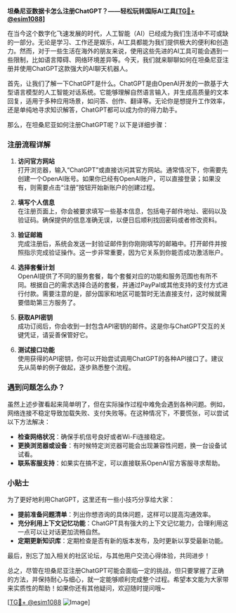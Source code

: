 **坦桑尼亚数据卡怎么注册ChatGPT？——轻松玩转国际AI工具[[TG💪+ @esim1088](https://t.me/s/esim1088)]**

在当今这个数字化飞速发展的时代，人工智能（AI）已经成为我们生活中不可或缺的一部分。无论是学习、工作还是娱乐，AI工具都能为我们提供极大的便利和创造力。然而，对于一些生活在海外的朋友来说，使用这些先进的AI工具可能会遇到一些限制，比如语言障碍、网络环境差异等。今天，我们就来聊聊如何在坦桑尼亚注册并使用ChatGPT这款强大的AI聊天机器人。

首先，让我们了解一下ChatGPT是什么。ChatGPT是由OpenAI开发的一款基于大型语言模型的人工智能对话系统。它能够理解自然语言输入，并生成高质量的文本回复，适用于多种应用场景，如问答、创作、翻译等。无论你是想提升工作效率，还是单纯地寻求知识解答，ChatGPT都可以成为你的得力助手。

那么，在坦桑尼亚如何注册ChatGPT呢？以下是详细步骤：

### 注册流程详解

1. **访问官方网站**  
   打开浏览器，输入“ChatGPT”或直接访问其官方网站。通常情况下，你需要先创建一个OpenAI账号。如果你已经有OpenAI账户，可以直接登录；如果没有，则需要点击“注册”按钮开始新账户的创建过程。

2. **填写个人信息**  
   在注册页面上，你会被要求填写一些基本信息，包括电子邮件地址、密码以及验证码。确保提供的信息准确无误，以便日后顺利找回密码或者修改资料。

3. **验证邮箱**  
   完成注册后，系统会发送一封验证邮件到你刚刚填写的邮箱中。打开邮件并按照指示完成验证操作。这一步非常重要，因为它关系到你能否成功激活账户。

4. **选择套餐计划**  
   OpenAI提供了不同的服务套餐，每个套餐对应的功能和服务范围也有所不同。根据自己的需求选择合适的套餐，并通过PayPal或其他支持的支付方式进行付款。需要注意的是，部分国家和地区可能暂时无法直接支付，这时候就需要借助第三方服务了。

5. **获取API密钥**  
   成功订阅后，你会收到一封包含API密钥的邮件。这是你与ChatGPT交互的关键凭证，请妥善保管好它。

6. **测试接口功能**  
   使用获得的API密钥，你可以开始尝试调用ChatGPT的各种API接口了。建议先从简单的例子做起，逐步熟悉整个流程。

### 遇到问题怎么办？

虽然上述步骤看起来简单明了，但在实际操作过程中难免会遇到各种问题。例如，网络连接不稳定导致加载失败、支付失败等。在这种情况下，不要慌张，可以尝试以下方法解决：

- **检查网络状况**：确保手机信号良好或者Wi-Fi连接稳定。
- **更换浏览器或设备**：有时候特定浏览器可能会出现兼容性问题，换一台设备试试看。
- **联系客服支持**：如果实在搞不定，可以直接联系OpenAI官方客服寻求帮助。

### 小贴士

为了更好地利用ChatGPT，这里还有一些小技巧分享给大家：
- **提前准备问题清单**：列出你想咨询的具体问题，这样可以提高沟通效率。
- **充分利用上下文记忆功能**：ChatGPT具有强大的上下文记忆能力，合理利用这一点可以让对话更加流畅自然。
- **定期更新知识库**：定期检查是否有新的版本发布，及时更新以享受最新功能。

最后，别忘了加入相关的社区论坛，与其他用户交流心得体验，共同进步！

总之，尽管在坦桑尼亚注册ChatGPT可能会面临一定的挑战，但只要掌握了正确的方法，并保持耐心与细心，就一定能够顺利完成整个过程。希望本文能为大家带来实质性的帮助！如果你还有其他疑问，欢迎随时提问哦~

[[TG💪+ @esim1088](https://t.me/s/esim1088) ![Image](https://i.postimg.cc/4NQfJmqS/Snipaste-2025-05-13-00-14-12.png)]